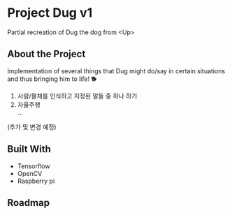 # Project Dug v1
Partial recreation of Dug the dog from \<Up>

## About the Project
Implementation of several things that Dug might do/say in certain situations and thus bringing him to life! 🐕

1. 사람/물체를 인식하고 지정된 말들 중 하나 하기
2. 자율주행  
...  

(추가 및 변경 예정)  
## Built With
- Tensorflow
- OpenCV
- Raspberry pi
## Roadmap

